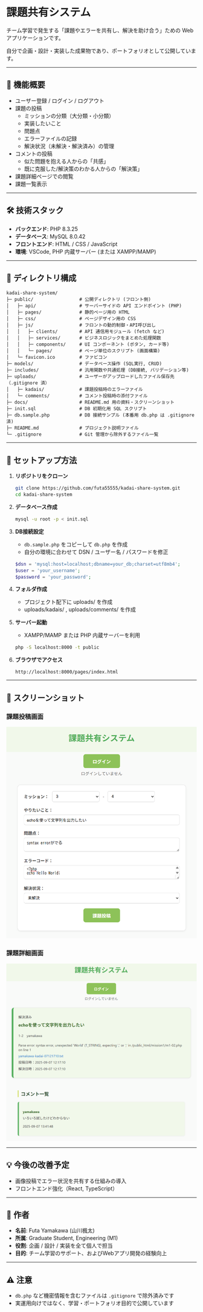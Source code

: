 # 課題共有システム

チーム学習で発生する「課題やエラーを共有し、解決を助け合う」ための Web アプリケーションです。

自分で企画・設計・実装した成果物であり、ポートフォリオとして公開しています。

---

## 📌 機能概要
- ユーザー登録 / ログイン / ログアウト
- 課題の投稿
  - ミッションの分類（大分類・小分類）
  - 実装したいこと
  - 問題点
  - エラーファイルの記録
  - 解決状況（未解決・解決済み）の管理
- コメントの投稿
  - 似た問題を抱える人からの「共感」
  - 既に克服した/解決策のわかる人からの「解決策」
- 課題詳細ページでの閲覧
- 課題一覧表示

---

## 🛠 技術スタック
- **バックエンド**: PHP 8.3.25
- **データベース**: MySQL 8.0.42
- **フロントエンド**: HTML / CSS / JavaScript
- **環境**: VSCode, PHP 内蔵サーバー (または XAMPP/MAMP)

---

## 📂 ディレクトリ構成
```
kadai-share-system/
├─ public/                 # 公開ディレクトリ (フロント側)
│   ├─ api/                # サーバーサイドの API エンドポイント (PHP)
│   ├─ pages/              # 静的ページ用の HTML
│   ├─ css/                # ページデザイン用の CSS
│   ├─ js/                 # フロントの動的制御・API呼び出し
│   │   ├─ clients/        # API 通信用モジュール (fetch など)
│   │   ├─ services/       # ビジネスロジックをまとめた処理関数
│   │   ├─ components/     # UI コンポーネント (ボタン, カード等)
│   │   └─ pages/          # ページ単位のスクリプト (画面構築)
│   └─ favicon.ico         # ファビコン
├─ models/                 # データベース操作 (SQL実行, CRUD)
├─ includes/               # 汎用関数や共通処理 (DB接続, バリデーション等)
├─ uploads/                # ユーザーがアップロードしたファイル保存先（.gitignore 済）
│   ├─ kadais/             # 課題投稿時のエラーファイル
│   └─ comments/           # コメント投稿時の添付ファイル
├─ docs/                   # README.md 用の資料・スクリーンショット
├─ init.sql                # DB 初期化用 SQL スクリプト
├─ db.sample.php           # DB 接続サンプル (本番用 db.php は .gitignore 済)
├─ README.md               # プロジェクト説明ファイル
└─ .gitignore              # Git 管理から除外するファイル一覧
```

---

## 🚀 セットアップ方法

1. **リポジトリをクローン**
   ```bash
   git clone https://github.com/futa55555/kadai-share-system.git
   cd kadai-share-system
   ```

2. **データベース作成**
   ```bash
   mysql -u root -p < init.sql
   ```

3. **DB接続設定**
   - `db.sample.php` をコピーして `db.php` を作成
   - 自分の環境に合わせて DSN / ユーザー名 / パスワードを修正
   ```php
   $dsn = 'mysql:host=localhost;dbname=your_db;charset=utf8mb4';
   $user = 'your_username';
   $password = 'your_password';
   ```

4. **フォルダ作成**
   - プロジェクト配下に uploads/ を作成
   - uploads/kadais/ , uploads/comments/ を作成

4. **サーバー起動**
   - XAMPP/MAMP または PHP 内蔵サーバーを利用
   ```bash
   php -S localhost:8000 -t public
   ```

5. **ブラウザでアクセス**
   ```
   http://localhost:8000/pages/index.html
   ```

---

## 📸 スクリーンショット

### 課題投稿画面
![課題投稿画面](docs/kadai_post.png)

### 課題詳細画面
![課題詳細画面](docs/kadai_detail.png)

---

## 💡 今後の改善予定
- 画像投稿でエラー状況を共有する仕組みの導入
- フロントエンド強化（React, TypeScript）

---

## 👤 作者
- **名前**: Futa Yamakawa (山川楓太)
- **所属**: Graduate Student, Engineering (M1)
- **役割**: 企画 / 設計 / 実装を全て個人で担当
- **目的**: チーム学習のサポート、およびWebアプリ開発の経験向上

---

## ⚠️ 注意
- `db.php` など機密情報を含むファイルは `.gitignore` で除外済みです
- 実運用向けではなく、学習・ポートフォリオ目的で公開しています
